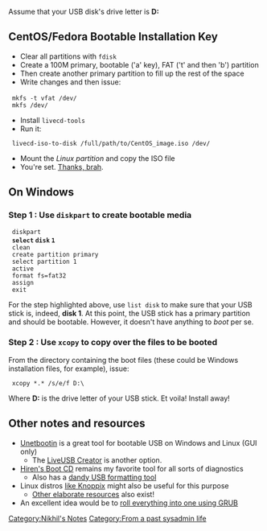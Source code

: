 Assume that your USB disk's drive letter is **D:**

CentOS/Fedora Bootable Installation Key
---------------------------------------

-   Clear all partitions with `fdisk`
-   Create a 100M primary, bootable ('a' key), FAT ('t' and then 'b')
    partition
-   Then create another primary partition to fill up the rest of the
    space
-   Write changes and then issue:

` mkfs -t vfat /dev/`<FAT Partition>  
` mkfs /dev/`<Linux Partition>

-   Install `livecd-tools`
-   Run it:

` livecd-iso-to-disk /full/path/to/CentOS_image.iso /dev/`<FAT Partition>

-   Mount the *Linux partition* and copy the ISO file
-   You're set. [Thanks,
    brah](http://lists.centos.org/pipermail/centos/2010-April/093806.html).

On Windows
----------

### Step 1 : Use `diskpart` to create bootable media

` diskpart `  
` `**`select` `disk` `1`**  
` clean `  
` create partition primary `  
` select partition 1 `  
` active `  
` format fs=fat32 `  
` assign `  
` exit`

For the step highlighted above, use `list disk` to make sure that your
USB stick is, indeed, **disk 1**. At this point, the USB stick has a
primary partition and should be bootable. However, it doesn't have
anything to *boot* per se.

### Step 2 : Use `xcopy` to copy over the files to be booted

From the directory containing the boot files (these could be Windows
installation files, for example), issue:

` xcopy *.* /s/e/f D:\ `

Where **D:** is the drive letter of your USB stick. Et voila! Install
away!

Other notes and resources
-------------------------

-   [Unetbootin](http://unetbootin.sourceforge.net/) is a great tool for
    bootable USB on Windows and Linux (GUI only)
    -   The [LiveUSB Creator](https://fedorahosted.org/liveusb-creator/)
        is another option.
-   [Hiren's Boot CD](http://www.hirensbootcd.net) remains my favorite
    tool for all sorts of diagnostics
    -   Also has a [dandy USB formatting
        tool](http://www.hirensbootcd.net/usb-booting.html)
-   Linux distros [like Knoppix](http://www.knoppix.org) might also be
    useful for this purpose
    -   [Other elaborate
        resources](http://wiki.linuxquestions.org/wiki/Booting_from_USB)
        also exist!
-   An excellent idea would be to [roll everything into one using
    GRUB](http://www.neowin.net/forum/index.php?showtopic=621496)

[Category:Nikhil's Notes](Category:Nikhil's_Notes "wikilink")
[Category:From a past sysadmin
life](Category:From_a_past_sysadmin_life "wikilink")
